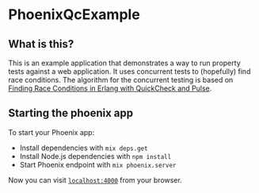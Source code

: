 # PhoenixQcExample

## What is this?

This is an example application that demonstrates a way to run property tests against a web application. It uses concurrent tests to (hopefully) find race conditions. The algorithm for the concurrent testing is based on [Finding Race Conditions in Erlang with QuickCheck and Pulse](http://citeseerx.ist.psu.edu/viewdoc/download?doi=10.1.1.724.3518&rep=rep1&type=pdf).

## Starting the phoenix app

To start your Phoenix app:

  * Install dependencies with `mix deps.get`
  * Install Node.js dependencies with `npm install`
  * Start Phoenix endpoint with `mix phoenix.server`

Now you can visit [`localhost:4000`](http://localhost:4000) from your browser.
